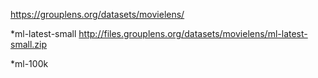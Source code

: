 https://grouplens.org/datasets/movielens/


*ml-latest-small
http://files.grouplens.org/datasets/movielens/ml-latest-small.zip

*ml-100k
